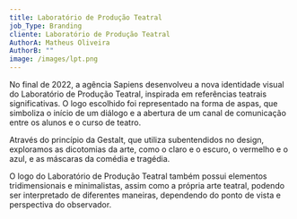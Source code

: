 ```yaml
---
title: Laboratório de Produção Teatral
job_Type: Branding
cliente: Laboratório de Produção Teatral
AuthorA: Matheus Oliveira
AuthorB: ""
image: /images/lpt.png
---
```

No final de 2022, a agência Sapiens desenvolveu a nova identidade visual do Laboratório de Produção Teatral, inspirada em referências teatrais significativas. O logo escolhido foi representado na forma de aspas, que simboliza o início de um diálogo e a abertura de um canal de comunicação entre os alunos e o curso de teatro.

Através do princípio da Gestalt, que utiliza subentendidos no design, exploramos as dicotomias da arte, como o claro e o escuro, o vermelho e o azul, e as máscaras da comédia e tragédia. 

O logo do Laboratório de Produção Teatral também possui elementos tridimensionais e minimalistas, assim como a própria arte teatral, podendo ser interpretado de diferentes maneiras, dependendo do ponto de vista e perspectiva do observador.